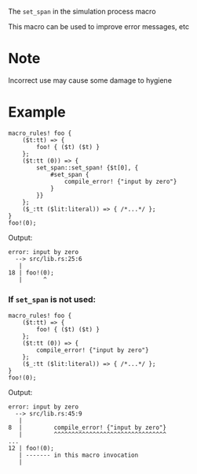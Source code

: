 The `set_span` in the simulation process macro

This macro can be used to improve error messages, etc

# Note
Incorrect use may cause some damage to hygiene

# Example

```rust,compile_fail
macro_rules! foo {
    ($t:tt) => {
        foo! { ($t) ($t) }
    };
    ($t:tt (0)) => {
        set_span::set_span! {$t[0], {
            #set_span {
                compile_error! {"input by zero"}
            }
        }}
    };
    ($_:tt ($lit:literal)) => { /*...*/ };
}
foo!(0);
```

Output:

```ignore
error: input by zero
  --> src/lib.rs:25:6
   |
18 | foo!(0);
   |      ^
```

### If `set_span` is not used:

```rust,compile_fail
macro_rules! foo {
    ($t:tt) => {
        foo! { ($t) ($t) }
    };
    ($t:tt (0)) => {
        compile_error! {"input by zero"}
    };
    ($_:tt ($lit:literal)) => { /*...*/ };
}
foo!(0);
```

Output:

```ignore
error: input by zero
  --> src/lib.rs:45:9
   |
8  |         compile_error! {"input by zero"}
   |         ^^^^^^^^^^^^^^^^^^^^^^^^^^^^^^^^
...
12 | foo!(0);
   | ------- in this macro invocation
   |
```
